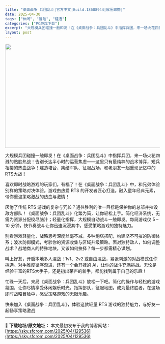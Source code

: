 ```yaml
---
title: "桌面战争 兵团乱斗|官方中文|Build.18688944|解压即撸|"
date: 2025-04-30
tags: ["休闲", "冒险", "建造"]
categories: ["PC游戏下载"]
excerpt: "大规模兵团碰撞一触即发！在《桌面战争：兵团乱斗》中指挥兵团，来一场火花四溅的贴脸热战！告别长达半小时的运营焦虑——这里只有最纯粹的战术博弈，短兵相接的热血战争！建造塔台、集结军队、征服战场，和老朋友一起重现记忆中的RTS大战！ 喜欢即时战略游戏的玩家们，有福了！在《桌面战争：兵团乱斗》中，和兄弟体验&hellip;"
layout: post
---
```


<img class="aligncenter size-full wp-image-129533" src="https://sky.sfcrom.com/wp-content/uploads/2025/04/2025043005534137.webp" alt="" width="600" height="338" />

大规模兵团碰撞一触即发！在《桌面战争：兵团乱斗》中指挥兵团，来一场火花四溅的贴脸热战！告别长达半小时的运营焦虑——这里只有最纯粹的战术博弈，短兵相接的热血战争！建造塔台、集结军队、征服战场，和老朋友一起重现记忆中的RTS大战！

喜欢即时战略游戏的玩家们，有福了！在《桌面战争：兵团乱斗》中，和兄弟体验别样的策略对决体验。游戏由热爱 RTS 的开发者匠心打造，融入童年经典元素，带你重温策略激战的热血与激情！

厌倦了传统 RTS 游戏的复杂与冗长？通往胜利的唯一目标是保护你的总部并摧毁敌方部队！《桌面战争：兵团乱斗》化繁为简，让你轻松上手。简化经济系统，无需为资源分配绞尽脑汁；轻量化指挥，大规模自动战斗一触即发。每局游戏仅 5 – 10 分钟，快节奏战斗让你迅速沉浸其中，感受策略游戏的独特魅力。

别看游戏轻量化，战略思考深度丝毫不减。多种炮塔搭配，构建坚不可摧的防御体系；波次防御模式，考验你的资源收集与区域升级策略。面对独特敌人，如何调整战术？战地商人的特殊地块，又该如何抉择？每一步都需精心谋划。

叫上好友，开启本地多人混战！1v1、2v2 或自由混战，紧张刺激的对战模式任你挑选。对手难度循序渐进，还有一个会开挂的 AI，让你的战斗充满挑战。无论是经验丰富的RTS大手子，还是初出茅庐的新手，都能找到属于自己的乐趣！

忙碌一天后，来局《桌面战争：兵团乱斗》放松一下吧。简化的操作与轻松的游戏氛围，让你尽情享受休闲娱乐时光。指挥部队，征服地图，成为最终胜者，在这场即时战略冒险中，感受策略游戏的无限乐趣。

快来加入《桌面战争：兵团乱斗》，体验这款轻量 RTS 游戏的独特魅力，与好友一起畅享策略激战

---
📖 **下载地址/原文地址：** 本文最初发布于我的博客网站：[https://sky.sfcrom.com/2025/04/129536](https://sky.sfcrom.com/2025/04/129536)
